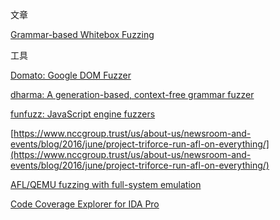 文章

[Grammar-based Whitebox Fuzzing](http://moflow.org/ref/Grammar-based%20Whitebox%20Fuzzing.pdf)

工具

[Domato: Google DOM Fuzzer](https://github.com/google/domato)

[dharma: A generation-based, context-free grammar fuzzer](https://github.com/MozillaSecurity/dharma)

[funfuzz: JavaScript engine fuzzers](https://github.com/MozillaSecurity/funfuzz)




[https://www.nccgroup.trust/us/about-us/newsroom-and-events/blog/2016/june/project-triforce-run-afl-on-everything/](https://www.nccgroup.trust/us/about-us/newsroom-and-events/blog/2016/june/project-triforce-run-afl-on-everything/)

[AFL/QEMU fuzzing with full-system emulation](https://github.com/nccgroup/TriforceAFL)



[Code Coverage Explorer for IDA Pro](https://github.com/gaasedelen/lighthouse)
